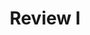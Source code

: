 ---
title: Review I
number: 38
time: 2022-05-02 12:00
location: Graham Hall 210
notes:
notes_source:
slides_pdf: https://drive.google.com/file/d/16arzRulh26SLCq1ky3fySkJklqx1EwSd/view?usp=sharing
slides_ppt: https://docs.google.com/presentation/d/1bIQYDP54nWv3V6dHtCNel1EY67jViLAg4P0SlrG2ZXw/edit?usp=sharing
youtube: https://youtu.be/4TK18ZKVMjc
recording: https://ncat.zoom.us/rec/share/odTELExhBhsZVsDBvZqdstL_jjbf-rdRcGS2rl5TBK-_3PKbVqjyYaN5TaUo5cWN.JF0qOqc1DE05fwvv?startTime=1651515981000
passcode: z?4Dt*j8
textbook:
---
